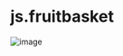 # js.fruitbasket

![image](https://github.com/user-attachments/assets/5aedb93e-42d5-4e32-99d8-c00b6abe9561)
